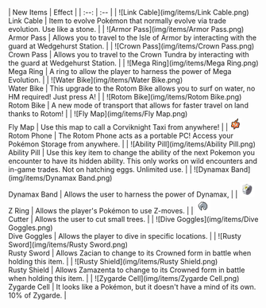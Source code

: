 | New Items | Effect |
                    | :--: | :-- |
                    | ![Link Cable](img/items/Link Cable.png)<br/>Link Cable | Item to evolve Pokémon that normally evolve via trade evolution. Use like a stone. |
| ![Armor Pass](img/items/Armor Pass.png)<br/>Armor Pass | Allows you to travel to the Isle of Armor by interacting with the guard at Wedgehurst Station. |
| ![Crown Pass](img/items/Crown Pass.png)<br/>Crown Pass | Allows you to travel to the Crown Tundra by interacting with the guard at Wedgehurst Station. |
| ![Mega Ring](img/items/Mega Ring.png)<br/>Mega Ring | A ring to allow the player to harness the power of Mega Evolution. |
| ![Water Bike](img/items/Water Bike.png)<br/>Water Bike | This upgrade to the Rotom Bike allows you to surf on water, no HM required! Just press A! |
| ![Rotom Bike](img/items/Rotom Bike.png)<br/>Rotom Bike | A new mode of transport that allows for faster travel on land thanks to Rotom! |
| ![Fly Map](img/items/Fly Map.png)<br/>Fly Map | Use this map to call a Corviknight Taxi from anywhere! |
| ![Rotom-Phone](img/items/Rotom-Phone.png)<br/>Rotom Phone | The Rotom Phone acts as a portable PC! Access your Pokémon Storage from anywhere. |
| ![Ability Pill](img/items/Ability Pill.png)<br/>Ability Pill | Use this key item to change the ability of the next Pokemon you encounter to have its hidden ability. This only works on wild encounters and in-game trades. Not on hatching eggs. Unlimited use. |
| ![Dynamax Band](img/items/Dynamax Band.png)<br/>Dynamax Band | Allows the user to harness the power of Dynamax, |
| ![Z-Ring](img/items/Z-Ring.png)<br/>Z Ring | Allows the player's Pokémon to use Z-moves. |
| ![Cutter](img/items/Cutter.png)<br/>Cutter | Allows the user to cut small trees. |
| ![Dive Goggles](img/items/Dive Goggles.png)<br/>Dive Goggles | Allows the player to dive in specific locations. |
| ![Rusty Sword](img/items/Rusty Sword.png)<br/>Rusty Sword | Allows Zacian to change to its Crowned form in battle when holding this item. |
| ![Rusty Shield](img/items/Rusty Shield.png)<br/>Rusty Shield | Allows Zamazenta to change to its Crowned form in battle when holding this item. |
| ![Zygarde Cell](img/items/Zygarde Cell.png)<br/>Zygarde Cell | It looks like a Pokémon, but it doesn't have a mind of its own. 10% of Zygarde. |

